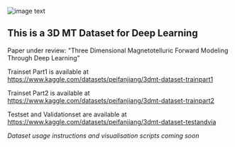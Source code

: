 ![image text](https://github.com/jiangpeifan/3D_MT_Dataset/blob/main/DATASET.jpg "DATASET")

## This is a 3D MT Dataset for Deep Learning

Paper under review: "Three Dimensional Magnetotelluric Forward Modeling Through Deep Learning"

Trainset Part1 is available at https://www.kaggle.com/datasets/peifanjiang/3dmt-dataset-trainpart1

Trainset Part2 is available at https://www.kaggle.com/datasets/peifanjiang/3dmt-dataset-trainpart2

Testset and Validationset are available at https://www.kaggle.com/datasets/peifanjiang/3dmt-dataset-testandvia

*Dataset usage instructions and visualisation scripts coming soon*
